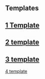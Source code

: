 ## Templates


[1 Template](https://dribbble.com/shots/18827785-JennyV2-Dashboard-Shipping-System)
--

[2 template](https://dribbble.com/shots/23064598-Medtronic-Healthcare-Dashboard)
--

[3 template](https://www.iqair.com/bolivia?srsltid=AfmBOopR44OQJEg2ahQ7xMImPMxjEtDvfunXuK7RDou6kNBipEsftpmg)
--

[4 template](https://dribbble.com/shots/22341421-BreatheairMind-Air-Quality-Monitor-Watchlist)
